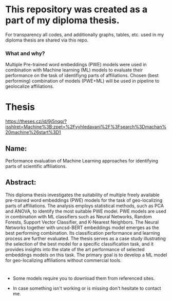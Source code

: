 # This repository was created as a part of my diploma thesis.
For transparency all codes, and additionally graphs, tables, etc. used in my diploma thesis are shared via this repo.

### What and why?
Multiple Pre-trained word embeddings (PWE) models were used in combination with Machine learning (ML) models to evaluate their performance on the task of identifiyng parts of affiliations.
Chosen (best performing) combination of models (PWE+ML) will be used in pipeline to geolocalize affiliations.


# Thesis
https://theses.cz/id/9j5nqg/?isshlret=Machine%3B;zpet=%2Fvyhledavani%2F%3Fsearch%3Dmachan%20machine%26start%3D1 
## Name:
Performance evaluation of Machine Learning approaches for identifying parts of scientific affiliations.
## Abstract:
This diploma thesis investigates the suitability of multiple freely available pre-trained word embeddings (PWE) models for the task of geo-localizing parts of affiliations. The analysis employs statistical methods, such as PCA and ANOVA, to identify the most suitable PWE model. PWE models are used in combination with ML classifiers such as Neural Networks, Random Forests, Support Vector Classifier, and K-Nearest Neighbors. The Neural Networks together with uncsd-BERT embeddings model emerges as the best performing combination. Its classification performance and learning process are further evaluated. The thesis serves as a case study illustrating the selection of the best model for a specific classification task, and it provides insights into the state of the art performance of selected embeddings models on this task. The primary goal is to develop a ML model for geo-localizing affiliations without commercial tools.
#
  * Some models require you to download them from referenced sites.

  * In case something isn't working or is missing don't hesitate to contact me.
